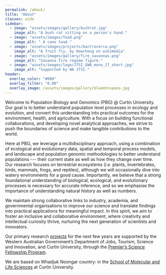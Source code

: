 ```yaml
---
permalink: /about/
title: "About"
classes: wide
sidebar:
  - image: "assets/images/gallery/bushrat.jpg"
    image_alt: "A bush rat sitting on a person's hand."
  - image: "assets/images/Toad.png"
    image_alt: " A cane toad."
  - image: "assets/images/projects/bactrocerca.png"
    image_alt: "A fruit fly, by Howcheng on wikimedia"
  - image: "assets/images/gallery/fire_savannas.png"
    image_alt: "Savanna fire regime figure."
  - image: "assets/images/logo/JTSI_GWA_mono_17_short.jpg"
    image_alt: "Supported by WA JTSI."
header:
  overlay_color: "#000"
  overlay_filter: "0.00"
  overlay_image: /assets/images/gallery/bluemtnspano.jpg
---
```


Welcome to Population Biology and Genomics (PBG) @ Curtin University. Our goal is to better understand population level processes in ecology and evolution, and convert this understanding into practical outcomes for the environment, health, and agriculture. With a focus on building functional collaborations, and developing novel analytical approaches, we strive to push the boundaries of science and make tangible contributions to the world. 

Here at PBG, we leverage a multidisciplinary approach, using a combination of ecological and evolutionary data, spatial and temporal process models, and landscape and population genomic methodologies to better understand populations --- their current state as well as how they change over time. Our research focuses on terrestrial ecosystems (*i.e.* plants, invertebrates, birds, mammals, frogs, and reptiles), although we will occasionally dive into watery environments for a good cause. Importantly, we believe that a strong foundational understanding of biological, ecological, and evolutionary processes is necessary for accurate inference, and so we emphasise the importance of understanding natural history as well as numbers.

We maintain strong collaborative links to industry, academia, and governmental organisations to improve our science and translate findings into practical applications for meaningful impact. In this spirit, we aim to foster an inclusive and collaborative environment, where creativity and intellectual curiosity thrive, nurturing the next generation of scientists and innovators.

Our primary research [projects](https://popbiolgenomics.org/projects/) for the next few years are supported by the Western Australian Government’s Department of Jobs, Tourism, Science and Innovation, and Curtin University, through the [Premier’s Science Fellowship Program](https://www.wa.gov.au/service/community-services/grants-and-subsidies/premiers-science-fellowship-program).

We are based on Whadjuk Noongar country: in the [School of Molecular and Life Sciences](https://www.curtin.edu.au/about/learning-teaching/science-engineering/school-of-molecular-life-sciences/) at Curtin University.

